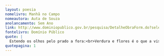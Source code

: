 ```yaml
---
layout: poesia
nomelivro: Manhã no Campo
nomeautora: Auta de Souza
anolancamento: Sem Ano
link: http://www.dominiopublico.gov.br/pesquisa/DetalheObraForm.do?select_action=&co_obra=81861
fontelivro: Domínio Público
quote: |
  Estendo os olhos pelo prado a fora:<br>Verdura e flores é o que a vista alcança... -<br>Bendito oásis onde o olhar descansa<br>Quando saudades do passado chora.
quotepagina: 1
---
```

